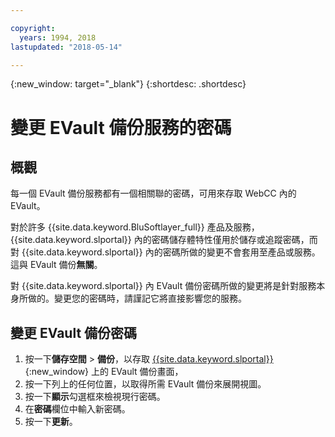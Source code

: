 ```yaml
---

copyright:
  years: 1994, 2018
lastupdated: "2018-05-14"

---
```

{:new_window: target="_blank"}
{:shortdesc: .shortdesc}

# 變更 EVault 備份服務的密碼

## 概觀

每一個 EVault 備份服務都有一個相關聯的密碼，可用來存取 WebCC 內的 EVault。 

對於許多 {{site.data.keyword.BluSoftlayer_full}} 產品及服務，{{site.data.keyword.slportal}} 內的密碼儲存體特性僅用於儲存或追蹤密碼，而對 {{site.data.keyword.slportal}} 內的密碼所做的變更不會套用至產品或服務。這與 EVault 備份**無關**。 

對 {{site.data.keyword.slportal}} 內 EVault 備份密碼所做的變更將是針對服務本身所做的。變更您的密碼時，請謹記它將直接影響您的服務。

## 變更 EVault 備份密碼

1. 按一下**儲存空間** > **備份**，以存取 [{{site.data.keyword.slportal}}](https://control.softlayer.com/){:new_window} 上的 EVault 備份畫面，
2. 按一下列上的任何位置，以取得所需 EVault 備份來展開視圖。
3. 按一下**顯示**勾選框來檢視現行密碼。
4. 在**密碼**欄位中輸入新密碼。
5. 按一下**更新**。
